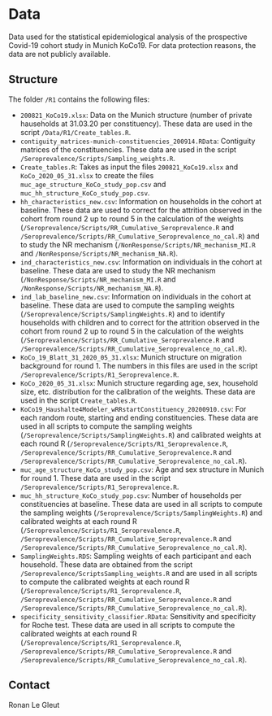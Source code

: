# Data

Data used for the statistical epidemiological analysis of the prospective Covid-19 cohort study in Munich KoCo19. For data protection reasons, the data are not publicly available.

## Structure

The folder `/R1` contains the following files:

* `200821_KoCo19.xlsx`: Data on the Munich structure (number of private hauseholds at 31.03.20 per constituency). These data are used in the script `/Data/R1/Create_tables.R`.
* `contiguity_matrices-munich-constituencies_200914.RData`: Contiguity matrices of the constituencies. These data are used in the script `/Seroprevalence/Scripts/Sampling_weights.R`.
* `Create_tables.R`: Takes as input the files `200821_KoCo19.xlsx` and `KoCo_2020_05_31.xlsx` to create the files `muc_age_structure_KoCo_study_pop.csv` and `muc_hh_structure_KoCo_study_pop.csv`.
* `hh_characteristics_new.csv`: Information on households in the cohort at baseline. These data are used to correct for the attrition observed in the cohort from round 2 up to round 5 in the calculation of the weights (`/Seroprevalence/Scripts/RR_Cumulative_Seroprevalence.R` and `/Seroprevalence/Scripts/RR_Cumulative_Seroprevalence_no_cal.R`) and to study the NR mechanism (`/NonResponse/Scripts/NR_mechanism_MI.R` and `/NonResponse/Scripts/NR_mechanism_NA.R`).
* `ind_characteristics_new.csv`: Information on individuals in the cohort at baseline. These data are used to study the NR mechanism (`/NonResponse/Scripts/NR_mechanism_MI.R` and `/NonResponse/Scripts/NR_mechanism_NA.R`).
* `ind_lab_baseline_new.csv`: Information on individuals in the cohort at baseline. These data are used to compute the sampling weights (`/Seroprevalence/Scripts/SamplingWeights.R`) and to identify households with children and to correct for the attrition observed in the cohort from round 2 up to round 5 in the calculation of the weights (`/Seroprevalence/Scripts/RR_Cumulative_Seroprevalence.R` and `/Seroprevalence/Scripts/RR_Cumulative_Seroprevalence_no_cal.R`).
* `KoCo_19_Blatt_31_2020_05_31.xlsx`: Munich structure on migration background for round 1. The numbers in this files are used in the script `/Seroprevalence/Scripts/R1_Seroprevalence.R`.
* `KoCo_2020_05_31.xlsx`: Munich structure regarding age, sex, household size, etc. distribution for the calibration of the weights. These data are used in the script `Create_tables.R`.
* `KoCo19_Haushalte4Modeler_wRRstartConstituency_20200910.csv`:  For each random route, starting and ending constituencies. These data are used in all scripts to compute the sampling weights (`/Seroprevalence/Scripts/SamplingWeights.R`) and calibrated weights at each round R (`/Seroprevalence/Scripts/R1_Seroprevalence.R`, `/Seroprevalence/Scripts/RR_Cumulative_Seroprevalence.R` and `/Seroprevalence/Scripts/RR_Cumulative_Seroprevalence_no_cal.R`).
* `muc_age_structure_KoCo_study_pop.csv`: Age and sex structure in Munich for round 1. These data are used in the script `/Seroprevalence/Scripts/R1_Seroprevalence.R`.
* `muc_hh_structure_KoCo_study_pop.csv`: Number of households per constituencies at baseline. These data are used in all scripts to compute the sampling weights (`/Seroprevalence/Scripts/SamplingWeights.R`) and calibrated weights at each round R (`/Seroprevalence/Scripts/R1_Seroprevalence.R`, `/Seroprevalence/Scripts/RR_Cumulative_Seroprevalence.R` and `/Seroprevalence/Scripts/RR_Cumulative_Seroprevalence_no_cal.R`).
* `SamplingWeights.RDS`: Sampling weights of each participant and each household. These data are obtained from the script `/Seroprevalence/ScriptsSampling_weights.R` and are used in all scripts to compute the calibrated weights at each round R (`/Seroprevalence/Scripts/R1_Seroprevalence.R`, `/Seroprevalence/Scripts/RR_Cumulative_Seroprevalence.R` and `/Seroprevalence/Scripts/RR_Cumulative_Seroprevalence_no_cal.R`).
* `specificity_sensitivity_classifier.RData`: Sensitivity and specificity for Roche test. These data are used in all scripts to compute the calibrated weights at each round R (`/Seroprevalence/Scripts/R1_Seroprevalence.R`, `/Seroprevalence/Scripts/RR_Cumulative_Seroprevalence.R` and `/Seroprevalence/Scripts/RR_Cumulative_Seroprevalence_no_cal.R`).


## Contact

Ronan Le Gleut
